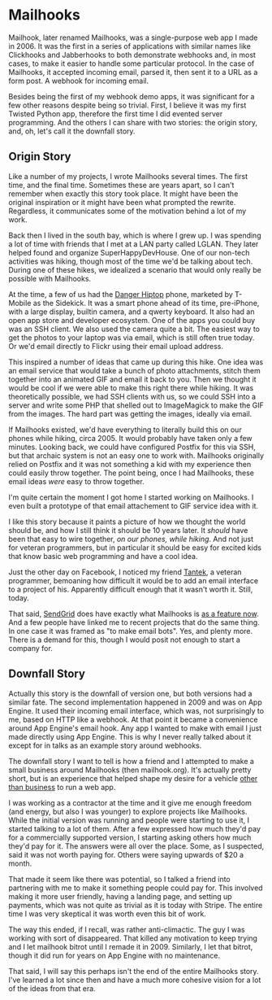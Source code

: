 # Mailhooks

Mailhook, later renamed Mailhooks, was a single-purpose web app I made in 2006. It was the first in a series of applications with similar names like Clickhooks and Jabberhooks to both demonstrate webhooks and, in most cases, to make it easier to handle some particular protocol. In the case of Mailhooks, it accepted incoming email, parsed it, then sent it to a URL as a form post. A webhook for incoming email.

Besides being the first of my webhook demo apps, it was significant for a few other reasons despite being so trivial. First, I believe it was my first Twisted Python app, therefore the first time I did evented server programming. And the others I can share with two stories: the origin story, and, oh, let's call it the downfall story. 

## Origin Story

Like a number of my projects, I wrote Mailhooks several times. The first time, and the final time. Sometimes these are years apart, so I can't remember when exactly this story took place. It might have been the original inspiration or it might have been what prompted the rewrite. Regardless, it communicates some of the motivation behind a lot of my work.

Back then I lived in the south bay, which is where I grew up. I was spending a lot of time with friends that I met at a LAN party called LGLAN. They later helped found and organize SuperHappyDevHouse. One of our non-tech activities was hiking, though most of the time we'd be talking about tech. During one of these hikes, we idealized a scenario that would only really be possible with Mailhooks.

At the time, a few of us had the [Danger Hiptop](https://en.wikipedia.org/wiki/Danger_Hiptop) phone, marketed by T-Mobile as the Sidekick. It was a smart phone ahead of its time, pre-iPhone, with a large display, builtin camera, and a qwerty keyboard. It also had an open app store and developer ecosystem. One of the apps you could buy was an SSH client. We also used the camera quite a bit. The easiest way to get the photos to your laptop was via email, which is still often true today. Or we'd email directly to Flickr using their email upload address.

This inspired a number of ideas that came up during this hike. One idea was an email service that would take a bunch of photo attachments, stitch them together into an animated GIF and email it back to you. Then we thought it would be cool if we were able to make this right there while hiking. It was theoretically possible, we had SSH clients with us, so we could SSH into a server and write some PHP that shelled out to ImageMagick to make the GIF from the images. The hard part was getting the images, ideally via email.

If Mailhooks existed, we'd have everything to literally build this on our phones while hiking, circa 2005. It would probably have taken only a few minutes. Looking back, we could have configured Postfix for this via SSH, but that archaic system is not an easy one to work with. Mailhooks originally relied on Postfix and it was not something a kid with my experience then could easily throw together. The point being, once I had Mailhooks, these email ideas *were* easy to throw together.

I'm quite certain the moment I got home I started working on Mailhooks. I even built a prototype of that email attachement to GIF service idea with it.

I like this story because it paints a picture of how we thought the world should be, and how I still think it should be 10 years later. It *should* have been that easy to wire together, *on our phones, while hiking*. And not just for veteran programmers, but in particular it should be easy for excited kids that know basic web programming and have a cool idea. 

Just the other day on Facebook, I noticed my friend [Tantek](http://tantek.com/), a veteran programmer, bemoaning how difficult it would be to add an email interface to a project of his. Apparently difficult enough that it wasn't worth it. Still, today.

That said, [SendGrid](https://sendgrid.com/) does have exactly what Mailhooks is [as a feature now](https://sendgrid.com/docs/API_Reference/Webhooks/parse.html). And a few people have linked me to recent projects that do the same thing. In one case it was framed as "to make email bots". Yes, and plenty more. There is a demand for this, though I would posit not enough to start a company for.

## Downfall Story

Actually this story is the downfall of version one, but both versions had a similar fate. The second implementation happened in 2009 and was on App Engine. It used their incoming email interface, which was, not surprisingly to me, based on HTTP like a webhook. At that point it became a convenience around App Engine's email hook. Any app I wanted to make with email I just made directly using App Engine. This is why I never really talked about it except for in talks as an example story around webhooks. 

The downfall story I want to tell is how a friend and I attempted to make a small business around Mailhooks (then mailhook.org). It's actually pretty short, but is an experience that helped shape my desire for a vehicle [other than business](http://progrium.com/wiki/BeyondStartups/) to run a web app.

I was working as a contractor at the time and it give me enough freedom (and energy, but also I was younger) to explore projects like Mailhooks. While the initial version was running and people were starting to use it, I started talking to a lot of them. After a few expressed how much they'd pay for a commercially supported version, I starting asking others how much they'd pay for it. The answers were all over the place. Some, as I suspected, said it was not worth paying for. Others were saying upwards of $20 a month.

That made it seem like there was potential, so I talked a friend into partnering with me to make it something people could pay for. This involved making it more user friendly, having a landing page, and setting up payments, which was not quite as trivial as it is today with Stripe. The entire time I was very skeptical it was worth even this bit of work. 

The way this ended, if I recall, was rather anti-climactic. The guy I was working with sort of disappeared. That killed any motivation to keep trying and I let mailhook bitrot until I remade it in 2009. Similarly, I let that bitrot, though it did run for years on App Engine with no maintenance. 

That said, I will say this perhaps isn't the end of the entire Mailhooks story. I've learned a lot since then and have a much more cohesive vision for a lot of the ideas from that era. 
